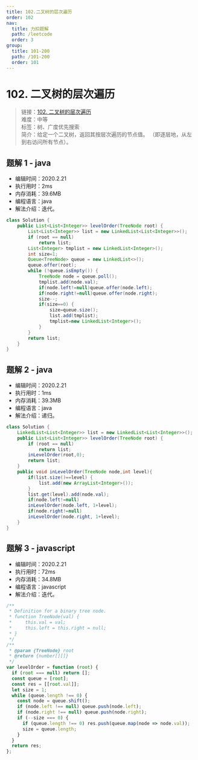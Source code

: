 ```yaml
---
title: 102.二叉树的层次遍历
order: 102
nav:
  title: 力扣题解
  path: /leetcode
  order: 3
group:
  title: 101-200
  path: /101-200
  order: 101
---
```


# 102. 二叉树的层次遍历

> 链接：[102. 二叉树的层次遍历](https://leetcode-cn.com/problems/binary-tree-level-order-traversal/)  
> 难度：中等  
> 标签：树、广度优先搜索  
> 简介：给定一个二叉树，返回其按层次遍历的节点值。 （即逐层地，从左到右访问所有节点）。

## 题解 1 - java

- 编辑时间：2020.2.21
- 执行用时：2ms
- 内存消耗：39.6MB
- 编程语言：java
- 解法介绍：迭代。

```java
class Solution {
   	public List<List<Integer>> levelOrder(TreeNode root) {
		List<List<Integer>> list = new LinkedList<List<Integer>>();
		if (root == null)
			return list;
		List<Integer> tmplist = new LinkedList<Integer>();
		int size=1;
		Queue<TreeNode> queue = new LinkedList<>();
		queue.offer(root);
		while (!queue.isEmpty()) {
			TreeNode node = queue.poll();
			tmplist.add(node.val);
			if(node.left!=null)queue.offer(node.left);
			if(node.right!=null)queue.offer(node.right);
			size--;
			if(size==0) {
				size=queue.size();
				list.add(tmplist);
				tmplist=new LinkedList<Integer>();
			}
		}
		return list;
	}
}
```

## 题解 2 - java

- 编辑时间：2020.2.21
- 执行用时：1ms
- 内存消耗：39.3MB
- 编程语言：java
- 解法介绍：递归。

```java
class Solution {
   	LinkedList<List<Integer>> list = new LinkedList<List<Integer>>();
	public List<List<Integer>> levelOrder(TreeNode root) {
		if (root == null)
			return list;
		inLevelOrder(root,0);
		return list;
	}
	public void inLevelOrder(TreeNode node,int level){
		if(list.size()==level) {
			list.add(new ArrayList<Integer>());
		}
		list.get(level).add(node.val);
		if(node.left!=null)
		inLevelOrder(node.left, 1+level);
		if(node.right!=null)
		inLevelOrder(node.right, 1+level);
	}
}
```

## 题解 3 - javascript

- 编辑时间：2020.2.21
- 执行用时：72ms
- 内存消耗：34.8MB
- 编程语言：javascript
- 解法介绍：迭代。

```javascript
/**
 * Definition for a binary tree node.
 * function TreeNode(val) {
 *     this.val = val;
 *     this.left = this.right = null;
 * }
 */
/**
 * @param {TreeNode} root
 * @return {number[][]}
 */
var levelOrder = function (root) {
  if (root === null) return [];
  const queue = [root];
  const res = [[root.val]];
  let size = 1;
  while (queue.length !== 0) {
    const node = queue.shift();
    if (node.left !== null) queue.push(node.left);
    if (node.right !== null) queue.push(node.right);
    if (--size === 0) {
      if (queue.length !== 0) res.push(queue.map(node => node.val));
      size = queue.length;
    }
  }
  return res;
};
```
